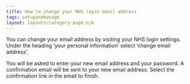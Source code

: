 ```yaml
---
title: How to change your NHS login email address
tags: setupandmanage
layout: layouts/category-page.njk
---
```

You can change your email address by visiting your NHS login settings. Under the heading ‘your personal information’ select ‘change email address’.

You will be asked to enter your new email address and your password. A confirmation email will be sent to your new email address. Select the confirmation link in the email to finish.